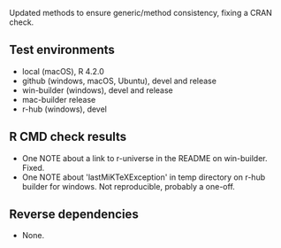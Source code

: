 
Updated methods to ensure generic/method consistency, fixing a CRAN check.

## Test environments

* local (macOS), R 4.2.0
* github (windows, macOS, Ubuntu), devel and release
* win-builder (windows), devel and release
* mac-builder release
* r-hub (windows), devel

## R CMD check results

* One NOTE about a link to r-universe in the README on win-builder. Fixed.
* One NOTE about 'lastMiKTeXException' in temp directory on r-hub builder for
  windows. Not reproducible, probably a one-off.

## Reverse dependencies

* None.
